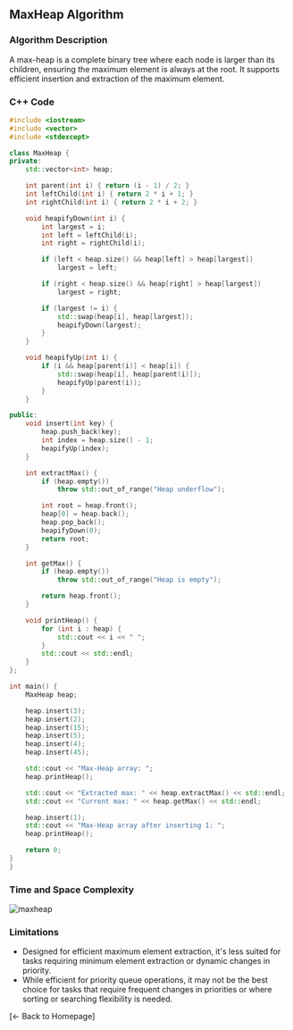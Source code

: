 ## MaxHeap Algorithm

### Algorithm Description
A max-heap is a complete binary tree where each node is larger than its children, ensuring the maximum element is always at the root. It supports efficient insertion and extraction of the maximum element.

### C++ Code

```cpp
#include <iostream>
#include <vector>
#include <stdexcept>

class MaxHeap {
private:
    std::vector<int> heap;

    int parent(int i) { return (i - 1) / 2; }
    int leftChild(int i) { return 2 * i + 1; }
    int rightChild(int i) { return 2 * i + 2; }

    void heapifyDown(int i) {
        int largest = i;
        int left = leftChild(i);
        int right = rightChild(i);

        if (left < heap.size() && heap[left] > heap[largest])
            largest = left;

        if (right < heap.size() && heap[right] > heap[largest])
            largest = right;

        if (largest != i) {
            std::swap(heap[i], heap[largest]);
            heapifyDown(largest);
        }
    }

    void heapifyUp(int i) {
        if (i && heap[parent(i)] < heap[i]) {
            std::swap(heap[i], heap[parent(i)]);
            heapifyUp(parent(i));
        }
    }

public:
    void insert(int key) {
        heap.push_back(key);
        int index = heap.size() - 1;
        heapifyUp(index);
    }

    int extractMax() {
        if (heap.empty())
            throw std::out_of_range("Heap underflow");

        int root = heap.front();
        heap[0] = heap.back();
        heap.pop_back();
        heapifyDown(0);
        return root;
    }

    int getMax() {
        if (heap.empty())
            throw std::out_of_range("Heap is empty");

        return heap.front();
    }

    void printHeap() {
        for (int i : heap) {
            std::cout << i << " ";
        }
        std::cout << std::endl;
    }
};

int main() {
    MaxHeap heap;

    heap.insert(3);
    heap.insert(2);
    heap.insert(15);
    heap.insert(5);
    heap.insert(4);
    heap.insert(45);

    std::cout << "Max-Heap array: ";
    heap.printHeap();

    std::cout << "Extracted max: " << heap.extractMax() << std::endl;
    std::cout << "Current max: " << heap.getMax() << std::endl;

    heap.insert(1);
    std::cout << "Max-Heap array after inserting 1: ";
    heap.printHeap();

    return 0;
}
}
```

### Time and Space Complexity

![maxheap](https://github.com/DEBANSHU007/FoodDelivery.github.io/assets/67229736/5622a51a-db34-4f3d-801b-c6152ad9c43e)


### Limitations
*	Designed for efficient maximum element extraction, it's less suited for tasks requiring minimum element extraction or dynamic changes in priority.
*	While efficient for priority queue operations, it may not be the best choice for tasks that require frequent changes in priorities or where sorting or searching flexibility is needed.


[← Back to Homepage]
